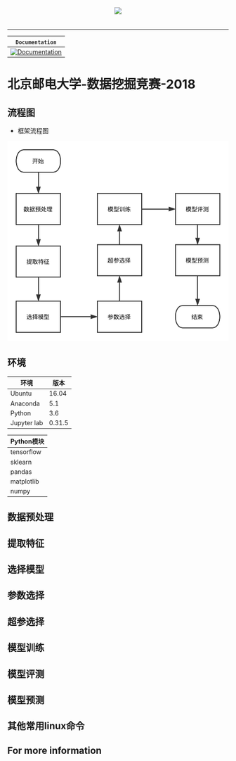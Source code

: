 <div align="center">
  <img src="https://www.tensorflow.org/images/tf_logo_transp.png"><br><br>
</div>

-----------------


| **`Documentation`** |
|-----------------|
| [![Documentation](https://img.shields.io/badge/api-reference-blue.svg)](https://www.bipt.edu.cn/) |


# 北京邮电大学-数据挖掘竞赛-2018
## 流程图

- 框架流程图

![流程图](picture/流程图.svg)

## 环境

| 环境      | 版本 |
| ---    | ---    |
| Ubuntu | 16.04 | 
| Anaconda | 5.1 |
| Python | 3.6 |
| Jupyter lab | 0.31.5 |

| Python模块    |
| ---      | 
| tensorflow|
| sklearn|
| pandas|
| matplotlib|
| numpy|



## 数据预处理


## 提取特征
## 选择模型
## 参数选择
## 超参选择
## 模型训练
## 模型评测
## 模型预测
## 其他常用linux命令
## For more information